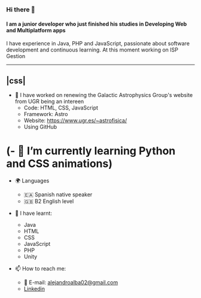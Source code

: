 ### Hi there 👋
#### I am a junior developer who just finished his studies in Developing Web and Multiplatform apps
I have experience in Java, PHP and JavaScript, passionate about software development and continuous learning.
At this moment working on ISP Gestion

-----
|css|
-----
- 🔭 I have worked on renewing the Galactic Astrophysics Group's website from UGR being an intereen
    - Code: HTML, CSS, JavaScript
    - Framework: Astro
    - Website: https://www.ugr.es/~astrofisica/
    - Using GitHub

# (- 🌱 I’m currently learning Python and CSS animations)

- 🌍 Languages
    - 🇪🇦 Spanish native speaker
    - 🇬🇧 B2 English level

- 📘 I have learnt:
    - Java
    - HTML
    - CSS
    - JavaScript
    - PHP
    - Unity

- 📫 How to reach me:
    - 📨 E-mail: alejandroalba02@gmail.com 
    - [Linkedin](https://www.linkedin.com/in/alejandro-alba-castillo-69583b186?utm_source=share&utm_campaign=share_via&utm_content=profile&utm_medium=android_app)

<!--
**AlejandroAlbaCastillo/AlejandroAlbaCastillo** is a ✨ _special_ ✨ repository because its `README.md` (this file) appears on your GitHub profile.
Here are some ideas to get you started:
- 🔭 I’m currently working on ...
- 🌱 I’m currently learning ...
- 👯 I’m looking to collaborate on ...
- 🤔 I’m looking for help with ...
- 💬 Ask me about ...
- 📫 How to reach me: ...
- 😄 Pronouns: ...
- ⚡ Fun fact: ...
-->
